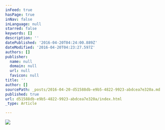 ```yaml
---
inFeed: true
hasPage: true
inNav: false
inLanguage: null
starred: false
keywords: []
description: ''
datePublished: '2016-04-20T04:24:00.889Z'
dateModified: '2016-04-20T04:23:27.597Z'
authors: []
publisher:
  name: null
  domain: null
  url: null
  favicon: null
title: ''
author: []
sourcePath: _posts/2016-04-20-d51588db-e9b5-4822-9923-abdcea7e320a.md
published: true
url: d51588db-e9b5-4822-9923-abdcea7e320a/index.html
_type: Article

---
```

![](https://the-grid-user-content.s3-us-west-2.amazonaws.com/710a9fa7-fdc4-447e-8589-09971e053405.jpg)